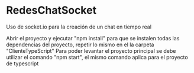 # RedesChatSocket
Uso de socket.io para la creación de un chat en tiempo real

Abrir el proyecto y ejecutar "npm install" para que se instalen todas las dependencias del proyecto, repetir lo mismo en el la carpeta "ClienteTypeScript"
Para poder levantar el proyecto principal se debe utilizar el comando "npm start", el mismo comando aplica para el proyecto de typescript
